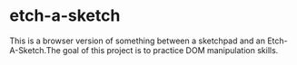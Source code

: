 # etch-a-sketch
This is a browser version of something between a sketchpad and an Etch-A-Sketch.The goal of this project is to practice DOM manipulation skills.
